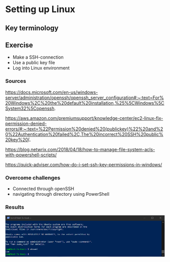 # Setting up Linux

## Key terminology


## Exercise
- Make a SSH-connection
- Use a public key file
- Log into Linux environment

### Sources
https://docs.microsoft.com/en-us/windows-server/administration/openssh/openssh_server_configuration#:~:text=For%20Windows%2C%20the%20default%20installation,%25%5CWindows%5CSystem32%5Copenssh.

https://aws.amazon.com/premiumsupport/knowledge-center/ec2-linux-fix-permission-denied-errors/#:~:text=%22Permission%20denied%20(publickey)%22%20and%20%22Authentication%20failed%2C,The%20incorrect%20SSH%20public%20key%20(.

https://blog.netwrix.com/2018/04/18/how-to-manage-file-system-acls-with-powershell-scripts/

https://quick-adviser.com/how-do-i-set-ssh-key-permissions-in-windows/

### Overcome challenges
- Connected through openSSH 
- navigating through directory using PowerShell

### Results
![Screenshot of PowerShell: whomai](https://github.com/TechGrounds-Cloud8/cloud8-Tjomba1996/blob/main/00_includes/SS_Whoami.png "PowerShell SSH-connection to Linux environment")
